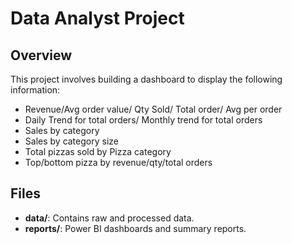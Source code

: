 # Data Analyst Project
## Overview
This project involves building a dashboard to display the following information: 
- Revenue/Avg order value/ Qty Sold/ Total order/ Avg per order
- Daily Trend for total orders/ Monthly trend for total orders
- Sales by category
- Sales by category size
- Total pizzas sold by Pizza category
- Top/bottom pizza by revenue/qty/total orders
## Files
- **data/**: Contains raw and processed data.
- **reports/**: Power BI dashboards and summary reports.
